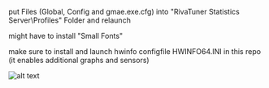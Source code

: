 put Files (Global, Config and gmae.exe.cfg) into "RivaTuner Statistics Server\Profiles" Folder and relaunch

might have to install "Small Fonts"

make sure to install and launch hwinfo configfile HWINFO64.INI in this repo (it enables additional graphs and sensors)

![alt text][screenshot]

[screenshot]: https://raw.githubusercontent.com/phixion/rtss_profiles/master/Screenshots/cvhj.png "screenshot"
